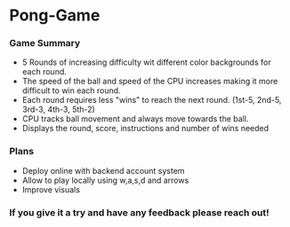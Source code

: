 # Pong-Game

### Game Summary
 - 5 Rounds of increasing difficulty wit different color backgrounds for each round.
 - The speed of the ball and speed of the CPU increases making it more difficult to win each round.
 - Each round requires less "wins" to reach the next round. (1st-5, 2nd-5, 3rd-3, 4th-3, 5th-2) 
 - CPU tracks ball movement and always move towards the ball.
 - Displays the round, score, instructions and number of wins needed

### Plans
 - Deploy online with backend account system
 - Allow to play locally using w,a,s,d and arrows
 - Improve visuals

### If you give it a try and have any feedback please reach out! 
